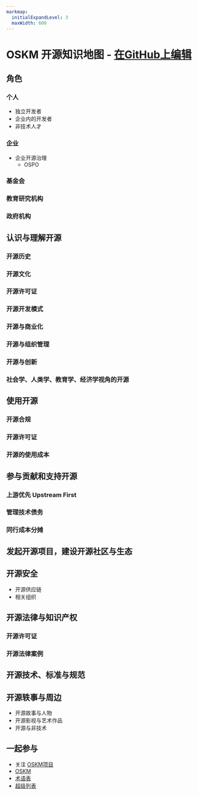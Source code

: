 ```yaml
---
markmap:
  initialExpandLevel: 3
  maxWidth: 600
---
```


# OSKM 开源知识地图  -  [在GitHub上编辑](https://github.com/OpenSourceKM/oskm)

## 角色
### 个人
- 独立开发者
- 企业内的开发者
- 非技术人才 
### 企业 
- 企业开源治理
  -  OSPO 
### 基金会
### 教育研究机构
### 政府机构 


## 认识与理解开源
### 开源历史
### 开源文化
### 开源许可证
### 开源开发模式
### 开源与商业化
### 开源与组织管理
### 开源与创新 
### 社会学、人类学、教育学、经济学视角的开源 


## 使用开源
### 开源合规
### 开源许可证 
### 开源的使用成本


## 参与贡献和支持开源
### 上游优先 Upstream First
### 管理技术债务 
### 同行成本分摊 


## 发起开源项目，建设开源社区与生态


## 开源安全 
- 开源供应链 
- 相关组织


## 开源法律与知识产权
### 开源许可证 
### 开源法律案例 

## 开源技术、标准与规范

## 开源轶事与周边
- 开源故事与人物
- 开源影视与艺术作品 
- 开源与非技术 


## 一起参与
- 关注 [OSKM项目](https://github.com/opensourcekm)
- [OSKM](https://github.com/OpenSourceKM/oskm)
- [术语表](https://github.com/OpenSourceKM/glossary) 
- [超级列表](https://github.com/OpenSourceKM/list-of-list)
